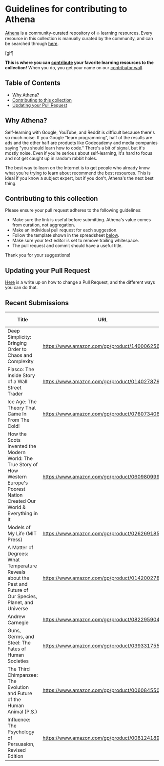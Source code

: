# Guidelines for contributing to Athena
[Athena](https://www.athena.cool) is a community-curated repository of 🔥 learning resources. Every resource in this collection is manually curated by the community, and can be searched through [here](https://www.athena.cool).

[gif]

**This is where you can [contribute](#contributing-to-this-collection) your favorite learning resources to the collection!** When you do, you get your name on our [contributor wall](https://www.athena.cool/contributors).

## Table of Contents

- [Why Athena?](#why-athena)
- [Contributing to this collection](#contributing-to-this-collection)
- [Updating your Pull Request](#updating-your-pull-request)

## Why Athena?

Self-learning with Google, YouTube, and Reddit is difficult because there's so much noise. If you Google "learn programming", half of the results are ads and the other half are products like Codecademy and media companies saying "you should learn how to code." There's a bit of signal, but it's mostly noise. Even if you're serious about self-learning, it's hard to focus and not get caught up in random rabbit holes.

The best way to learn on the Internet is to get people who already know what you're trying to learn about recommend the best resources. This is ideal if you know a subject expert, but if you don't, Athena's the next best thing.

## Contributing to this collection

Please ensure your pull request adheres to the following guidelines:

- Make sure the link is useful before submitting. Athena's value comes from curation, not aggregation.
- Make an individual pull request for each suggestion.
- Follow the template shown in the spreadsheet [below](#recent-submissions).
- Make sure your text editor is set to remove trailing whitespace.
- The pull request and commit should have a useful title.

Thank you for your suggestions!

## Updating your Pull Request

[Here](https://github.com/RichardLitt/knowledge/blob/master/github/amending-a-commit-guide.md) is a write up on how to change a Pull Request, and the different ways you can do that.

## Recent Submissions

|  **Title** | **URL** | **Kind of Content** |
|  ------ | ------ | ------ |
|  Deep Simplicity: Bringing Order to Chaos and Complexity | https://www.amazon.com/gp/product/140006256X | Books |
|  Fiasco: The Inside Story of a Wall Street Trader | https://www.amazon.com/gp/product/0140278796 | Books |
|  Ice Age: The Theory That Came In From The Cold! | https://www.amazon.com/gp/product/0760734062 | Books |
|  How the Scots Invented the Modern World: The True Story of How Western Europe's Poorest Nation Created Our World & Everything in It | https://www.amazon.com/gp/product/0609809997 | Books |
|  Models of My Life (MIT Press) | https://www.amazon.com/gp/product/026269185X | Books |
|  A Matter of Degrees: What Temperature Reveals about the Past and Future of Our Species, Planet, and Universe | https://www.amazon.com/gp/product/014200278X | Books |
|  Andrew Carnegie | https://www.amazon.com/gp/product/0822959046 | Books |
|  Guns, Germs, and Steel: The Fates of Human Societies | https://www.amazon.com/gp/product/0393317552 | Books |
|  The Third Chimpanzee: The Evolution and Future of the Human Animal (P.S.) | https://www.amazon.com/gp/product/0060845503 | Books |
|  Influence: The Psychology of Persuasion, Revised Edition | https://www.amazon.com/gp/product/006124189X | Books |
